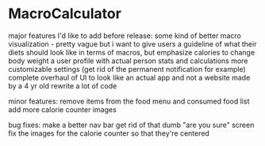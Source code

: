 # MacroCalculator
major features I'd like to add before release:
some kind of better macro visualization - pretty vague but i want to give users a guideline of what their diets should look like in terms of macros, but emphasize calories to change body weight
a user profile with actual person stats and calculations
more customizable settings (get rid of the permanent notification for example)
complete overhaul of UI to look like an actual app and not a website made by a 4 yr old
rewrite a lot of code

minor features:
remove items from the food menu and consumed food list
add more calorie counter images

bug fixes:
make a better nav bar
get rid of that dumb "are you sure" screen
fix the images for the calorie counter so that they're centered
